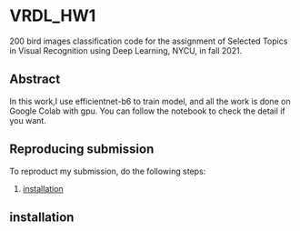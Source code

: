 # VRDL_HW1
200 bird images classification code for the assignment of Selected Topics in Visual Recognition using Deep Learning, NYCU, in fall 2021.

## Abstract
In this work,I use efficientnet-b6 to train model, and all the work is done on Google Colab with gpu.
You can follow the notebook to check the detail if you want.

## Reproducing submission
To reproduct my submission, do the following steps:
1. [installation](#installation)
## installation
